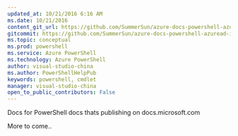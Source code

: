 ```yaml
---
updated_at: 10/21/2016 6:16 AM
ms.date: 10/21/2016
content_git_url: https://github.com/SummerSun/azure-docs-powershell-azuread-int/blob/master/Azure%20AD%20Cmdlets/AzureADPreview/index.md
gitcommit: https://github.com/SummerSun/azure-docs-powershell-azuread-int/blob/88d40358235ab9818a141e8184365f58cb1c1c19/Azure%20AD%20Cmdlets/AzureADPreview/index.md
ms.topic: conceptual
ms.prod: powershell
ms.service: Azure PowerShell
ms.technology: Azure PowerShell
author: visual-studio-china
ms.author: PowerShellHelpPub
keywords: powershell, cmdlet
manager: visual-studio-china
open_to_public_contributors: False
---
```

Docs for PowerShell docs thats publishing on docs.microsoft.com

More to come..
